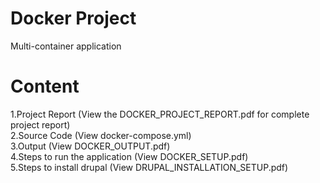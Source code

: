 # Docker Project
Multi-container application

# Content
1.Project Report (View the DOCKER_PROJECT_REPORT.pdf for complete project report) <br>
2.Source Code (View docker-compose.yml) <br>
3.Output (View DOCKER_OUTPUT.pdf) <br>
4.Steps to run the application (View DOCKER_SETUP.pdf)<br>
5.Steps to install drupal (View DRUPAL_INSTALLATION_SETUP.pdf)<br>
